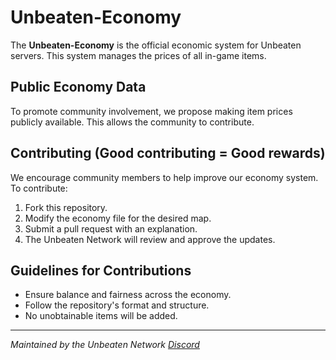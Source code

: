 # Unbeaten-Economy  
The **Unbeaten-Economy** is the official economic system for Unbeaten servers. This system manages the prices of all in-game items.  

## Public Economy Data  
To promote community involvement, we propose making item prices publicly available. This allows the community to contribute.  

## Contributing (Good contributing = Good rewards)  
We encourage community members to help improve our economy system. To contribute:  
1. Fork this repository.  
2. Modify the economy file for the desired map.  
3. Submit a pull request with an explanation.  
4. The Unbeaten Network will review and approve the updates.  

## Guidelines for Contributions  
- Ensure balance and fairness across the economy.  
- Follow the repository's format and structure.  
- No unobtainable items will be added.  
---  
*Maintained by the Unbeaten Network [Discord](https://discord.gg/4QeCC7cMGn)*  
